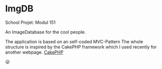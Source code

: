 # ImgDB
School Projet: Modul 151

An ImageDatabase for the cool people.

The application is based on an self-coded MVC-Pattern
The whole structure is inspired by the CakePHP framework which I used recently for another webpage.
[CakePHP](http://cakephp.org/)

:stuck_out_tongue_winking_eye:
